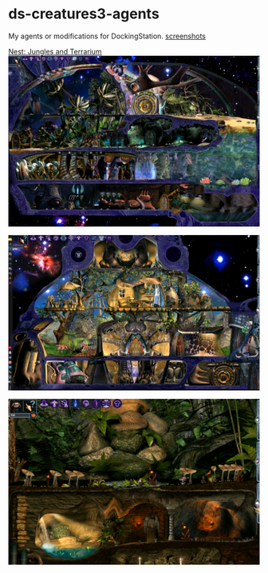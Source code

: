 # ds-creatures3-agents
My agents or modifications for DockingStation. [screenshots](https://github.com/scorpioza/ds-creatures3-agents/tree/master/_screenshots)

[Nest: Jungles and Terrarium](https://github.com/scorpioza/ds-creatures3-agents/tree/master/Nest)
![Nest Jungles](https://raw.githubusercontent.com/scorpioza/ds-creatures3-agents/master/_screenshots/nestJungles.png)

![Nest Terrarium](https://raw.githubusercontent.com/scorpioza/ds-creatures3-agents/master/_screenshots/nestTerrarium.png)

![Silent Falls modifications](https://raw.githubusercontent.com/scorpioza/ds-creatures3-agents/master/ZeSilenceFalls/SilenceFallsModification.png)